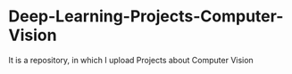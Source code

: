 # Deep-Learning-Projects-Computer-Vision
It is a repository, in which I upload Projects about Computer Vision

